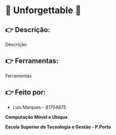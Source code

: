 # :bell: Unforgettable :bell:

## :point_right: Descrição:
Descrição


## :point_right: Ferramentas:
Ferramentas


## :point_right: Feito por:

- Luís Marques - 81704875




**Computação Móvel e Ubíqua**

**Escola Superior de Tecnologia e Gestão - P.Porto**